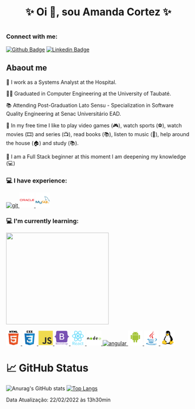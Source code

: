 <div align="center">
  <h1>✨ Oi 👋, sou Amanda Cortez ✨</h1>
</div> 

#

<h3 align="left">Connect with me:</h3>

[![Github Badge](https://img.shields.io/badge/-Github-000?style=flat-square&logo=Github&logoColor=white&link=https://github.com/fagnerpsantos)](https://github.com/amanda92cortez)
[![Linkedin Badge](https://img.shields.io/badge/-LinkedIn-blue?style=flat-square&logo=Linkedin&logoColor=white&link=https://www.linkedin.com/in/fagnerpsantos/)](https://www.linkedin.com/in/amandacortez92/)

## Abaout me 

<p>🏥 I work as a Systems Analyst at the Hospital. </p> 
<p>👨‍🎓 Graduated in Computer Engineering at the University of Taubaté.</p> 
<p>📚 Attending Post-Graduation Lato Sensu - Specialization in Software Quality Engineering at Senac Universitário EAD.</p>
<p>🎯 In my free time I like to play video games (🎮), watch sports (⚽️), watch movies (🎞️) and series (📺), read books (📚), listen to music (🎵), help around the house (🏠) and study (📚).</p>
<p>💪 I am a Full Stack beginner at this moment I am deepening my knowledge (💻)</p> 


<h3 align="left">💻 I have experience:</h3>

<p align="left"> 
<a href="https://git-scm.com/" target="_blank"> <img src="https://www.vectorlogo.zone/logos/git-scm/git-scm-icon.svg" alt="git" width="40" height="40"/> </a> 
<a href="https://www.oracle.com/" target="_blank"> <img src="https://raw.githubusercontent.com/devicons/devicon/master/icons/oracle/oracle-original.svg" alt="oracle" width="40" height="40"/> </a>
<a href="https://www.mysql.com/" target="_blank"> <img src="https://raw.githubusercontent.com/devicons/devicon/master/icons/mysql/mysql-original-wordmark.svg" alt="mysql" width="40" height="40"/> </a> 
</p>


<h3 align="left">💻 I'm currently learning:</h3>

<img src="https://media1.giphy.com/media/H1dxi6xdh4NGQCZSvz/giphy.gif?cid=ecf05e47x2fyi2ywdxf76z9qu6svsr0wl4uz8pf0fdzxsnxt&rid=giphy.gif&ct=g" width="280" height="250"/>

<p align="left"> 
<a href="https://www.w3.org/html/" target="_blank"> <img src="https://raw.githubusercontent.com/devicons/devicon/master/icons/html5/html5-original-wordmark.svg" alt="html5" width="40" height="40"/> </a> 
<a href="https://www.w3schools.com/css/" target="_blank"> <img src="https://raw.githubusercontent.com/devicons/devicon/master/icons/css3/css3-original-wordmark.svg" alt="css3" width="40" height="40"/> </a> 
<a href="https://developer.mozilla.org/en-US/docs/Web/JavaScript" target="_blank"> <img src="https://raw.githubusercontent.com/devicons/devicon/master/icons/javascript/javascript-original.svg" alt="javascript" width="40" height="40"/> </a> 
<a href="https://getbootstrap.com" target="_blank"> <img src="https://raw.githubusercontent.com/devicons/devicon/master/icons/bootstrap/bootstrap-plain-wordmark.svg" alt="bootstrap" width="40" height="40"/> </a> 
<a href="https://reactjs.org/" target="_blank"> <img src="https://raw.githubusercontent.com/devicons/devicon/master/icons/react/react-original-wordmark.svg" alt="react" width="40" height="40"/> </a> 
<a href="https://nodejs.org" target="_blank"> <img src="https://raw.githubusercontent.com/devicons/devicon/master/icons/nodejs/nodejs-original-wordmark.svg" alt="nodejs" width="40" height="40"/> </a>  
<a href="https://angular.io/" target="_blank"> <img src="https://angular.io/assets/images/logos/angular/angular.svg" alt="angular" width="40" height="40"/> </a>  
<a href="https://developer.android.com" target="_blank"> <img src="https://raw.githubusercontent.com/devicons/devicon/master/icons/android/android-original-wordmark.svg" alt="android" width="40" height="40"/> </a>
<a href="https://www.java.com" target="_blank"> <img src="https://raw.githubusercontent.com/devicons/devicon/master/icons/java/java-original.svg" alt="java" width="40" height="40"/> </a> 
<a href="https://www.linux.org/" target="_blank"> <img src="https://raw.githubusercontent.com/devicons/devicon/master/icons/linux/linux-original.svg" alt="linux" width="40" height="40"/> </a> 
</p>



# 📈 GitHub Status

![Anurag's GitHub stats](https://github-readme-stats.vercel.app/api?username=amanda92cortez&show_icons=true&theme=tokyonight)   [![Top Langs](https://github-readme-stats.vercel.app/api/top-langs/?username=amanda92cortez&layout=compact)](https://github.com/amanda92cortez/github-readme-stats)


Data Atualização: 22/02/2022 às 13h30min
